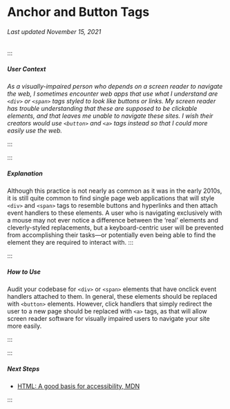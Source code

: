 # Anchor and Button Tags

###### Last updated November 15, 2021

:::

##### User Context

*As a visually-impaired person who depends on a screen reader to navigate the web, I sometimes encounter web apps that use what I understand are `<div>` or `<span>` tags styled to look like buttons or links. My screen reader has trouble understanding that these are supposed to be clickable elements, and that leaves me unable to navigate these sites. I wish their creators would use `<button>` and `<a>` tags instead so that I could more easily use the web.*

:::

:::

##### Explanation

Although this practice is not nearly as common as it was in the early 2010s, it is still quite common to find single page web applications that will style `<div>` and `<span>` tags to resemble buttons and hyperlinks and then attach event handlers to these elements. A user who is navigating exclusively with a mouse may not ever notice a difference between the ‘real’ elements and cleverly-styled replacements, but a keyboard-centric user will be prevented from accomplishing their tasks—or potentially even being able to find the element they are required to interact with.
:::

:::

##### How to Use

Audit your codebase for `<div>` or `<span>` elements that have onclick event handlers attached to them. In general, these elements should be replaced with `<button>` elements. However, click handlers that simply redirect the user to a new page should be replaced with `<a>` tags, as that will allow screen reader software for visually impaired users to navigate your site more easily.

:::

:::

##### Next Steps

- [HTML: A good basis for accessibility, MDN](https://developer.mozilla.org/en-US/docs/Learn/Accessibility/HTML)

:::
